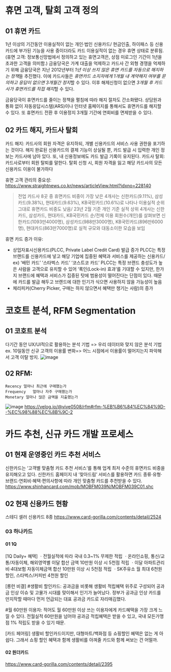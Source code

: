 # 휴면 고객, 탈회 고객 정의

## 01 휴면 카드
1년 이상의 기간동안 이용실적이 없는 개인·법인 신용카드/ 현금인출, 하이패스 등 신용카드에 부가된 기능을 사용 중이더라도 카드 이용실적이 없는 경우 휴면 상태로 분류됨.
(휴면 고객: 정보통신망법에서 정의하고 있는 휴면고객은, 상점 미로그인 기간이 1년을 초과한 고객을 의미함.)
금융당국은 가계 대출을 억제하고 카드사 간 외형 경쟁을 억제하기 위해 금융당국은 지난 2012년부터 *1년 이상 쓰지 않은 휴면 카드를 자동으로 해지하는 정책*을 추진했다. 이에 카드사들은 *휴면카드 소지자에게 1개월 내 계약해지 여부를 문의하고 응답이 없으면 3개월간 정지*할 수 있다. 이후 해제신청이 없으면 *3개월 후 카드사가 휴면카드를 직접 해지*할 수 있다.

금융당국이 휴면카드를 줄이는 정책을 펼침에 따라 해지 절차도 간소화됐다. 상담원과 통화 없이 자동응답시스템(ARS)이나 인터넷 홈페이지를 통해서도 휴면카드를 해지할 수 있다. 또 휴면카드 전환 후 이용정지 3개월 기간에 연회비를 면제받을 수 있다.


## 02 카드 해지, 카드사 탈회
카드 해지: 카드사의 회원 자격은 유지하되, 개별 신용카드의 서비스 사용 권한을 포기하는 것이다. 해지 완료된 신용카드의 결제 기능이 상실될 뿐, 카드 발급 시 입력한 개인 정보는 카드사에 남아 있다. 또, 내 신용정보에도 카드 발급 기록이 유지된다.
카드사 탈회: 카드사로부터 회원 탈퇴를 말한다. 탈회 신청 시, 회원 자격을 잃고 해당 카드사의 모든 신용카드 이용이 불가하다


휴면 고객 관리의 중요성:
https://www.straightnews.co.kr/news/articleView.html?idxno=228140
> 전업 카드사 8곳 중 휴면카드 비중이 가장 낮은 4개사는 신한카드(9.11%), 삼성카드(9.38%), 현대카드(9.63%), KB국민카드(10.6%)로 나타나 이용실적 순위 그대로 휴면카드 비중도 낮음/ 23년 2월 기준 개인 기준 실적 상위 4개사는 신한카드, 삼성카드, 현대카드, KB국민카드 순/전체 이용 회원수(개인)를 살펴보면 신한카드(1093만4000명), 삼성카드(988만3000명), KB국민카드(896만6000명), 현대카드(863만7000명)로 실적 규모와 대동소이한 모습을 보임


휴면 카드 증가 이유:
- 상업자표시신용카드(PLCC, Private Label Credit Card) 발급 증가
  PLCC는 특정 브랜드를 신용카드에 넣고 해당 기업에 집중된 혜택과 서비스를 제공하는 신용카드/ ex) ‘배민 카드’ ‘스타벅스 카드’ ‘코스트코 카드’
PLCC는 특정 브랜드 충성도가 높은 사람을 고객으로 유치할 수 있어 ‘록인(Lock-in) 효과’를 기대할 수 있지만, 한가지 브랜드에 혜택과 서비스가 집중된 탓에 범용성이 떨어진다는 단점이 있다. 때문에 카드를 발급 해두고 브랜드에 대한 인기가 식으면 사용하지 않을 가능성이 높음
- 체리피커(Cherry Picker, 구매는 하지 않으면서 혜택만 챙기는 사람)의 증가

# 코호트 분석, RFM Segmentation
## 01 코호트 분석
  다기간 동안 UX/UI적으로 활용하는 분석 기법 => 우리 데이터와 맞지 않은 분석 기법
   ex. 10일동안 신규 고객의 이용률 변화=> 어느 시점에서 이용률이 떨어지는지 파악해서 고객 이탈 방지.
   ![image](https://github.com/Dinoryong/HANACARD/assets/132030814/afddaea3-5115-465d-9bed-c5d8db7b8cd3)

## 02 RFM:
    Recency	얼마나 최근에 구매했는가
    Frequency	얼마나 자주 구매했는가
    Monetary 얼마나 많은 금액을 지출했는가
![image](https://github.com/Dinoryong/HANACARD/assets/132030814/4356612c-5b71-42d1-9c76-ab0d21056d5b)
https://velog.io/@vive0508/rfm#rfm-%EB%B6%84%EC%84%9D--%EC%98%88%EC%8B%9C-2

# 카드 추천, 신규 카드 개발 프로세스
## 01 현재 운영중인 카드 추천 서비스
신한카드는 ‘고객별 맞춤형 카드 추천 서비스’를 통해 업계 최저 수준의 휴면카드 비중을 유지해오고 있다. 신한카드 홈페이지 내 ‘찾아드림’ 서비스를 활용하면 카드 종류·유형·브랜드·연회비·혜택·편의사항에 따라 개인 맞춤형 카드를 추천받을 수 있다.
https://www.shinhancard.com/mob/MOBFM039N/MOBFM039C01.shc

## 02 현재 신용카드 현황
스테디 셀러 신용카드 8종
https://www.card-gorilla.com/contents/detail/2524

### 03 하나카드
#### 01 1Q
[1Q Daily+ 혜택]
ㆍ전월실적에 따라 국내 0.3~1% 무제한 적립
ㆍ온라인쇼핑, 통신/교통/자동이체, 해외영역별 이달 합산 금액 10만원 이상 시 5천점 적립
ㆍ이달 아파트관리비·4대보험 자동이체금액 합산 10만원 이상 시 5천점 적립
ㆍSK주유소 월 최대 6천원 할인, 스타벅스/커피빈 4천원 할인

[롱런 비결]
#생활비 할인카드: 공과금을 비롯해 생활비 적립혜택 위주로 구성되어 공과금 인상 이슈 및 고물가 시대를 맞이해서 인기가 늘어났다. 정부가 공과금 인상 카드를 만지작할 때마다 먼저 언급되는 대표 공과금 카드로 자리매김했다.

#월 60만원 이용자: 적어도 월 60만원 이상 쓰는 이용자에게 카드혜택을 가장 크게 느낄 수 있다. 전월실적 60만원을 넘어야 공과금 적립혜택은 받을 수 있고, 국내 모든가맹점 1% 적립도 받을 수 있기 때문.

[카드 페어링]
생활비 할인카드이지만, 대형마트/백화점 등 쇼핑할인 혜택은 없는 게 아쉽다. 그래서 쇼핑 할인 혜택과 함께 생활비를 아껴줄 카드와 함께 써보는 건 어떨까.
#### 02 원더카드
https://www.card-gorilla.com/contents/detail/2395
